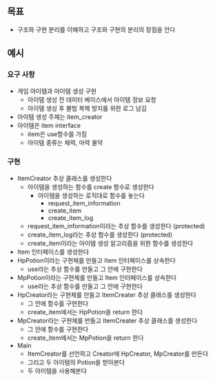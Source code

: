 ## 목표
- 구조와 구현 분리를 이해하고 구조와 구현의 분리의 장점을 안다

## 예시

### 요구 사항
- 게임 아이템과 아이템 생성 구현
    - 아이템 생성 전 데이터 베이스에서 아이템 정보 요청
    - 아이템 생성 후 불법 복제 방지를 위한 로그 남김
- 아이템 생성 주체는 item_creator
- 아이템은 item interface
    - item은 use함수를 가짐
    - 아이템 종류는 체력, 마력 물약
    
### 구현
- ItemCreator 추상 클래스를 생성한다
    - 아이템을 생성하는 함수를 create 함수로 생성한다
        - 아이템을 생성하는 로직대로 함수를 놓는다
            - request_item_information 
            - create_item
            - create_item_log
    - request_item_information이라는 추상 함수를 생성한다 (protected)
    - create_item_log라는 추상 함수를 생성한다 (protected)
    - create_item이라는 아이템 생성 알고리즘을 위한 함수를 생성한다
- Item 인터페이스를 생성한다 
- HpPotion이라는 구현체를 만들고 Item 인터페이스를 상속한다
    - use라는 추상 함수를 만들고 그 안에 구현한다
- MpPotion이라는 구현체를 만들고 Item 인터페이스를 상속한다
    - use라는 추상 함수를 만들고 그 안에 구현한다
- HpCreator라는 구현체를 만들고 ItemCreater 추상 클래스를 생성한다
    - 그 안에 함수를 구현한다
    - create_item에서는 HpPotion을 return 한다
- MpCreator라는 구현체를 만들고 ItemCreater 추상 클래스를 생성한다
    - 그 안에 함수를 구현한다  
    - create_item에서는 MpPotion을 return 한다
- Main
    - ItemCreator를 선언하고 Creator에 HpCreator, MpCreator를 만든다
    - 그리고 두 아이템의 Potion을 받아본다
    - 두 아이템을 사용해본다